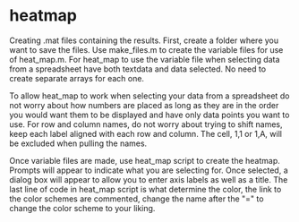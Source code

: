 # heatmap
Creating .mat files containing the results. 
    First, create a folder where you want to save the files. Use make_files.m to create the variable files for use of heat_map.m. For heat_map to use the variable file when selecting data from a spreadsheet have both textdata and data selected. No need to create separate arrays for each one. 

To allow heat_map to work when selecting your data from a spreadsheet do not worry about how numbers are placed as long as they are in the order you would want them to be displayed and have only data points you want to use. For row and column names, do not worry about trying to shift names, keep each label aligned with each row and column. The cell, 1,1 or 1,A, will be excluded when pulling the names.

Once variable files are made, use heat_map script to create the heatmap. Prompts will appear to indicate what you are selecting for. Once selected, a dialog box will appear to allow you to enter axis labels as well as a title. The last line of code in heat_map script is what determine the color, the link to the color schemes are commented, change the name after the "=" to change the color scheme to your liking.
